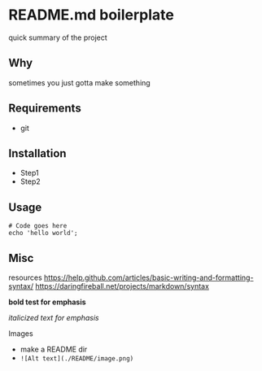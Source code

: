 # README.md boilerplate
quick summary of the project

## Why
sometimes you just gotta make something

## Requirements
- git

## Installation
- Step1
- Step2


## Usage
```
# Code goes here
echo 'hello world';
```

## Misc

resources
https://help.github.com/articles/basic-writing-and-formatting-syntax/
https://daringfireball.net/projects/markdown/syntax

**bold test for emphasis**

*italicized text for emphasis*

Images
- make a README dir
- ```![Alt text](./README/image.png)```
